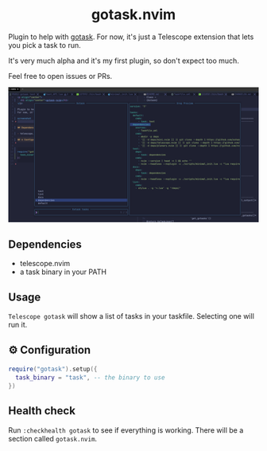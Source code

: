 <p align="center">
  <h1 align="center">gotask.nvim</h1>
</p>

Plugin to help with [gotask](https://taskfile.dev).
For now, it's just a Telescope extension that lets you pick a task to run.

It's very much alpha and it's my first plugin, so don't expect too much.

Feel free to open issues or PRs.

![screenshot](screenshots/telescope.png)


## Dependencies

- telescope.nvim
- a task binary in your PATH

## Usage

`Telescope gotask` will show a list of tasks in your taskfile. Selecting one will run it.

## ⚙ Configuration


```lua
require("gotask").setup({
  task_binary = "task", -- the binary to use
})
```

## Health check

Run `:checkhealth gotask` to see if everything is working. There will be a section called `gotask.nvim`.

